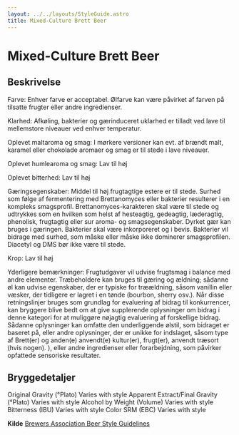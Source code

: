 ```yaml
---
layout: ../../layouts/StyleGuide.astro
title: Mixed-Culture Brett Beer
---
```

# Mixed-Culture Brett Beer

## Beskrivelse
Farve: Enhver farve er acceptabel. Ølfarve kan være påvirket af farven på tilsatte frugter eller andre ingredienser.

Klarhed: Afkøling, bakterier og gærinduceret uklarhed er tilladt ved lave til mellemstore niveauer ved enhver temperatur.

Oplevet maltaroma og smag: I mørkere versioner kan evt. af brændt malt, karamel eller chokolade aromaer og smag er til stede i lave niveauer.

Oplevet humlearoma og smag: Lav til høj

Oplevet bitterhed: Lav til høj

Gæringsegenskaber: Middel til høj frugtagtige estere er til stede. Surhed som følge af fermentering med Brettanomyces eller bakterier resulterer i en kompleks smagsprofil. Brettanomyces-karakteren skal være til stede og udtrykkes som en hvilken som helst af hesteagtig, gedeagtig, læderagtig, phenolisk, frugtagtig eller sur aroma- og smagsegenskaber. Dyrket gær kan bruges i gæringen. Bakterier skal være inkorporeret og i bevis. Bakterier vil bidrage med surhed, som måske eller måske ikke dominerer smagsprofilen. Diacetyl og DMS bør ikke være til stede.

Krop: Lav til høj

Yderligere bemærkninger: Frugtudgaver vil udvise frugtsmag i balance med andre elementer. Træbeholdere kan bruges til gæring og ældning; sådanne øl kan udvise egenskaber, der er typiske for træældning, såsom vanillin eller væsker, der tidligere er lagret i en tønde (bourbon, sherry osv.).						Når disse retningslinjer bruges som grundlag for evaluering af bidrag til konkurrencer, kan bryggere blive bedt om at give supplerende oplysninger om bidrag i denne kategori for at muliggøre nøjagtig evaluering af forskellige bidrag. Sådanne oplysninger kan omfatte den underliggende ølstil, som bidraget er baseret på, eller andre oplysninger, der er unikke for indslaget, såsom type af Brett(er) og anden(e) anvendt(e) kultur(er), frugt(er), anvendt træsort (hvis nogen). ), eller andre ingredienser eller forarbejdning, som påvirker opfattede sensoriske resultater.




## Bryggedetaljer
Original Gravity (°Plato) Varies with style 
Apparent Extract/Final Gravity (°Plato) Varies with style 
Alcohol by Weight (Volume) Varies with style 
Bitterness (IBU) Varies with style
Color SRM (EBC) Varies with style					



**Kilde**
[Brewers Association Beer Style Guidelines](https://www.brewersassociation.org/)
